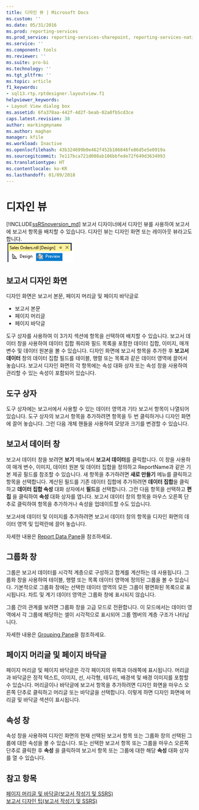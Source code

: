 ```yaml
---
title: 디자인 뷰 | Microsoft Docs
ms.custom: ''
ms.date: 05/31/2016
ms.prod: reporting-services
ms.prod_service: reporting-services-sharepoint, reporting-services-native
ms.service: ''
ms.component: tools
ms.reviewer: ''
ms.suite: pro-bi
ms.technology: ''
ms.tgt_pltfrm: ''
ms.topic: article
f1_keywords:
- sql13.rtp.rptdesigner.layoutview.f1
helpviewer_keywords:
- Layout View dialog box
ms.assetid: 6fa378aa-442f-4d2f-beab-02a0fb5cd3ce
caps.latest.revision: 38
author: markingmyname
ms.author: maghan
manager: kfile
ms.workload: Inactive
ms.openlocfilehash: 43b324699b0e462f452b106846fe86d5e5e0919a
ms.sourcegitcommit: 7e117bca721d008ab106bbfede72f649d3634993
ms.translationtype: HT
ms.contentlocale: ko-KR
ms.lasthandoff: 01/09/2018
---
```

# <a name="design-view"></a>디자인 뷰
[!INCLUDE[ssRSnoversion_md](../../includes/ssrsnoversion-md.md)] 보고서 디자이너에서 디자인 뷰를 사용하여 보고서에 보고서 항목을 배치할 수 있습니다. 디자인 뷰는 디자인 화면 또는 레이아웃 뷰라고도 합니다.  
  ![ssrs_ssdt_preview](../../reporting-services/media/ssrs-ssdt-preview.png)
## <a name="report-design-surface"></a>보고서 디자인 화면  
디자인 화면은 보고서 본문, 페이지 머리글 및 페이지 바닥글로 
+ 보고서 본문
+ 페이지 머리글
+ 페이지 바닥글 

도구 상자를 사용하여 이 3가지 섹션에 항목을 선택하여 배치할 수 있습니다. 보고서 데이터 창을 사용하여 데이터 집합 쿼리와 필드 목록을 포함한 데이터 집합, 이미지, 매개 변수 및 데이터 원본을 볼 수 있습니다. 디자인 화면에 보고서 항목을 추가한 후 **보고서 데이터** 창의 데이터 집합 필드를 테이블, 행렬 또는 목록과 같은 데이터 영역에 끌어서 놓습니다. 보고서 디자인 화면의 각 항목에는 속성 대화 상자 또는 속성 창을 사용하여 관리할 수 있는 속성이 포함되어 있습니다.  
  
## <a name="toolbox"></a>도구 상자  
 도구 상자에는 보고서에서 사용할 수 있는 데이터 영역과 기타 보고서 항목이 나열되어 있습니다. 도구 상자의 보고서 항목을 추가하려면 항목을 두 번 클릭하거나 디자인 화면에 끌어 놓습니다. 그런 다음 개체 핸들을 사용하여 모양과 크기를 변경할 수 있습니다.  
  
## <a name="report-data-pane"></a>보고서 데이터 창  
 보고서 데이터 창을 보려면 **보기** 메뉴에서 **보고서 데이터**를 클릭합니다. 이 창을 사용하여 매개 변수, 이미지, 데이터 원본 및 데이터 집합을 정의하고 ReportName과 같은 기본 제공 필드를 참조할 수 있습니다. 새 항목을 추가하려면 **새로 만들기** 메뉴를 클릭하고 항목을 선택합니다. 계산된 필드를 기존 데이터 집합에 추가하려면 **데이터 집합**을 클릭하고 **데이터 집합 속성** 대화 상자에서 **필드**를 선택합니다. 그런 다음 항목을 선택하고 **편집** 을 클릭하여 **속성** 대화 상자를 엽니다. 보고서 데이터 창의 항목을 마우스 오른쪽 단추로 클릭하여 항목을 추가하거나 속성을 업데이트할 수도 있습니다.  
  
 보고서에 데이터 및 이미지를 추가하려면 보고서 데이터 창의 항목을 디자인 화면의 데이터 영역 및 입력란에 끌어 놓습니다.  
  
 자세한 내용은 [Report Data Pane](../../reporting-services/report-data/report-data-pane.md)을 참조하세요.  
  
## <a name="grouping-pane"></a>그룹화 창  
 그룹은 보고서 데이터를 시각적 계층으로 구성하고 합계를 계산하는 데 사용됩니다. 그룹화 창을 사용하여 테이블, 행렬 또는 목록 데이터 영역에 정의된 그룹을 볼 수 있습니다. 기본적으로 그룹화 창에는 선택한 데이터 영역의 모든 그룹이 평면화된 목록으로 표시됩니다. 차트 및 계기 데이터 영역은 그룹화 창에 표시되지 않습니다.  
  
 그룹 간의 관계를 보려면 그룹화 창을 고급 모드로 전환합니다. 이 모드에서는 데이터 영역에서 각 그룹에 해당하는 셀이 시각적으로 표시되어 그룹 멤버의 계층 구조가 나타납니다.  
  
 자세한 내용은 [Grouping Pane](../../reporting-services/tools/grouping-pane.md)을 참조하세요.  
  
## <a name="page-header-and-page-footer"></a>페이지 머리글 및 페이지 바닥글  
 페이지 머리글 및 페이지 바닥글은 각각 페이지의 위쪽과 아래쪽에 표시됩니다. 머리글과 바닥글은 정적 텍스트, 이미지, 선, 사각형, 테두리, 배경색 및 배경 이미지를 포함할 수 있습니다. 머리글이나 바닥글에 보고서 항목을 추가하려면 디자인 화면을 마우스 오른쪽 단추로 클릭하고 머리글 또는 바닥글을 선택합니다. 이렇게 하면 디자인 화면에 머리글 및 바닥글 섹션이 표시됩니다.  
  
## <a name="properties-pane"></a>속성 창  
 속성 창을 사용하여 디자인 화면의 현재 선택된 보고서 항목 또는 그룹화 창의 선택된 그룹에 대한 속성을 볼 수 있습니다. 또는 선택한 보고서 항목 또는 그룹을 마우스 오른쪽 단추로 클릭한 후 **속성** 을 클릭하여 보고서 항목 또는 그룹에 대한 해당 **속성** 대화 상자를 열 수 있습니다.  
  
## <a name="see-also"></a>참고 항목  
 [페이지 머리글 및 바닥글&#40;보고서 작성기 및 SSRS&#41;](../../reporting-services/report-design/page-headers-and-footers-report-builder-and-ssrs.md)   
 [보고서 디자인 팁&#40;보고서 작성기 및 SSRS&#41;](../../reporting-services/report-design/report-design-tips-report-builder-and-ssrs.md)  
  
  
